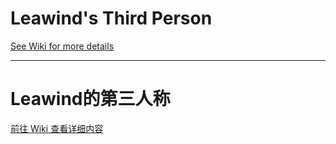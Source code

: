# Leawind's Third Person

[See Wiki for more details](https://github.com/LEAWIND/Third-Person/wiki/Home.en)

---

# Leawind的第三人称

[前往 Wiki 查看详细内容](https://github.com/LEAWIND/Third-Person/wiki)
